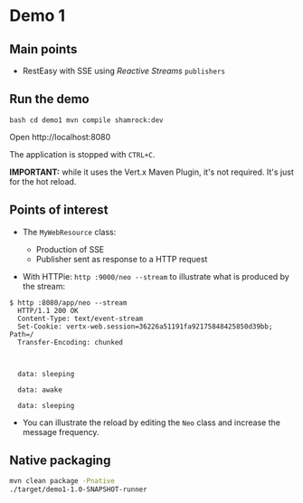 # Demo 1

## Main points

* RestEasy with SSE using _Reactive Streams_ `publishers`


## Run the demo

``bash
cd demo1
mvn compile shamrock:dev 
``

Open http://localhost:8080

The application is stopped with `CTRL+C`.


**IMPORTANT:** while it uses the Vert.x Maven Plugin, it's not required. It's just for the hot reload.

## Points of interest

* The `MyWebResource` class:
  
  * Production of SSE
  * Publisher sent as response to a HTTP request
  
* With HTTPie: `http :9000/neo --stream` to illustrate what is produced by the stream:

```text
$ http :8080/app/neo --stream
  HTTP/1.1 200 OK
  Content-Type: text/event-stream
  Set-Cookie: vertx-web.session=36226a51191fa92175848425850d39bb; Path=/
  Transfer-Encoding: chunked
  
  
  
  data: sleeping
  
  data: awake
  
  data: sleeping

```   

* You can illustrate the reload by editing the `Neo` class and increase the message frequency.

## Native packaging

```bash
mvn clean package -Pnative
./target/demo1-1.0-SNAPSHOT-runner
```
